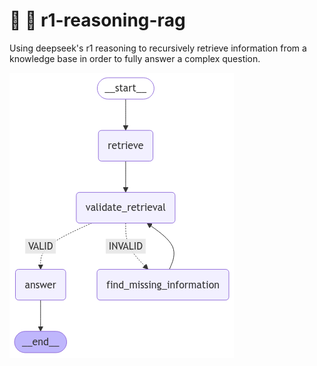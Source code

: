 # 🤖 🔄 r1-reasoning-rag
Using deepseek's r1 reasoning to recursively retrieve information from a knowledge base in order to fully answer a complex question.

![Plan and Execute Pattern](agent-architecture.png)